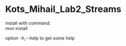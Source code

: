 # Kots_Mihail_Lab2_Streams

<p>install with command: </br>
mvn install</p>
<p>option -h,--help to get some help</p>
